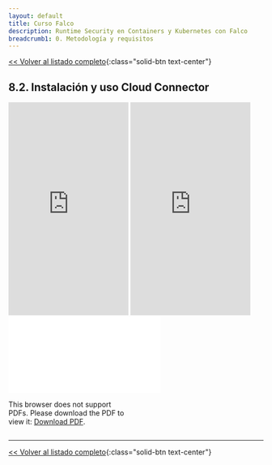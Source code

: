```yaml
---
layout: default
title: Curso Falco
description: Runtime Security en Containers y Kubernetes con Falco
breadcrumb1: 0. Metodología y requisitos
---
```

[<< Volver al listado completo](../){:class="solid-btn text-center"}

## 8.2. Instalación y uso Cloud Connector


<div style="display:inline-block; width:47%;"
     class="embed-responsive embed-responsive-4by3">
    <iframe width="100%" height="420" src="https://www.youtube.com/embed/iSu3oyHHLfA" title="YouTube video player" frameborder="0" allow="accelerometer; autoplay; clipboard-write; encrypted-media; gyroscope; picture-in-picture" allowfullscreen></iframe>
</div>
<div style="display:inline-block; width:47%;"
     class="embed-responsive embed-responsive-4by3">
    <iframe width="100%" height="420" src="https://www.youtube.com/embed/UnIPIf-5Zxk" title="YouTube video player" frameborder="0" allow="accelerometer; autoplay; clipboard-write; encrypted-media; gyroscope; picture-in-picture" allowfullscreen></iframe>
</div>
<div style="display:inline-block; width:47%;"
     class="embed-responsive embed-responsive-4by3">
    <object data="./8.2.pdf" type="application/pdf" width="520px" height="420px" style="">
        <embed src="./8.1.pdf">
            <p>This browser does not support PDFs. Please download the PDF to view it: <a href="./8.1.pdf">Download PDF</a>.</p>
        </embed>
    </object>
</div>

---
[<< Volver al listado completo](../){:class="solid-btn text-center"}